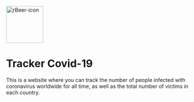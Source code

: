 <img src="https://retractionwatch.com/wp-content/uploads/2020/03/CDC-coronavirus-image-23311-for-web.jpg" width = "100px" height = "100px" alt="rBeer-icon">
<br>

# Tracker Covid-19
This is a website where you can track the number of
people infected with coronavirus worldwide for all time,
as well as the total number of victims in each country.

